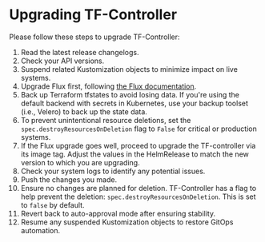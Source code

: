 # Upgrading TF-Controller

Please follow these steps to upgrade TF-Controller:

1. Read the latest release changelogs.
2. Check your API versions.
3. Suspend related Kustomization objects to minimize impact on live systems.
4. Upgrade Flux first, following [the Flux documentation](https://fluxcd.io/flux/installation/upgrade/).
5. Back up Terraform tfstates to avoid losing data. If you're using the default backend with secrets in Kubernetes, use your backup toolset (i.e., Velero) to back up the state data.
6. To prevent unintentional resource deletions, set the `spec.destroyResourcesOnDeletion` flag to `False` for critical or production systems.
7. If the Flux upgrade goes well, proceed to upgrade the TF-controller via its image tag. Adjust the values in the HelmRelease to match the new version to which you are upgrading.
8. Check your system logs to identify any potential issues.
9. Push the changes you made.
10. Ensure no changes are planned for deletion. TF-Controller has a flag to help prevent the deletion: `spec.destroyResourcesOnDeletion`. This is set to `false` by default.
11. Revert back to auto-approval mode after ensuring stability.
12. Resume any suspended Kustomization objects to restore GitOps automation.
